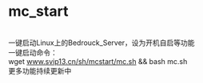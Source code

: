 # mc_start
<br>一键启动Linux上的Bedrouck_Server，设为开机自启等功能<br>
一键启动命令：<br>
wget www.svip13.cn/sh/mcstart/mc.sh && bash mc.sh<br>
更多功能持续更新中<br>
